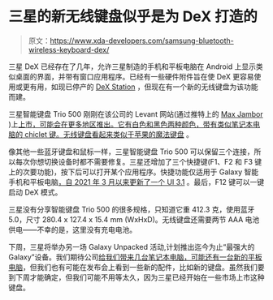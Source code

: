 # 三星的新无线键盘似乎是为 DeX 打造的

> 原文：<https://www.xda-developers.com/samsung-bluetooth-wireless-keyboard-dex/>

三星 DeX 已经存在了几年，允许三星制造的手机和平板电脑在 Android 上显示类似桌面的界面，并带有窗口应用程序。已经有一些硬件附件旨在使 DeX 更容易使用或更有用，如现已停产的 [DeX Station](https://www.xda-developers.com/samsung-galaxy-s9-dockless-dex-android-pie-beta/) ，但现在有一个新的无线键盘为该功能而建。

三星智能键盘 Trio 500 刚刚在该公司的 Levant 网站(通过推特上的 [Max Jambor](https://twitter.com/MaxJmb/status/1383730984495894532?s=19) )上[上市，可能会在更多地区推出。它有白色和黑色两种颜色，带有类似笔记本电脑的 chiclet 键。无线键盘看起来类似于](https://shop-links.co/1738239321328344126?u1=cbf4b474-7c13-4153-b04f-e29d8bac4adb)[苹果的魔法键盘](https://www.apple.com/shop/product/MLA22LL/A/magic-keyboard-us-english) 。

像其他一些蓝牙键盘和鼠标一样，三星智能键盘 Trio 500 可以保留三个连接，所以每次你想切换设备时都不需要修复。三星还增加了三个快捷键(F1、F2 和 F3 键上的次要功能)，按下后可以打开某个应用程序。快捷功能仅适用于 Galaxy 智能手机和平板电脑[，自 2021 年 3 月以来更新了一个 UI 3.1](https://www.xda-developers.com/samsung-one-ui-3-1-features-changes/) 。最后，F12 键可以一键启动 DeX 模式。

三星没有分享智能键盘 Trio 500 的很多规格，只知道它重 412.3 克，使用蓝牙 5.0，尺寸 280.4 x 127.4 x 15.4 mm (WxHxD)。无线键盘还需要两节 AAA 电池供电——不幸的是，这里没有充电电池。

下周，三星将举办另一场 Galaxy Unpacked 活动,计划推出迄今为止“最强大的 Galaxy”设备。我们期待公司[给我们带来几台笔记本电脑，可能还有一台新的平板电脑](https://www.xda-developers.com/samsung-new-laptops-and-tablet-leaked-galaxy-unpacked/)，但我们也有可能在发布会上看到一些新的配件，比如新的键盘。虽然我们要到下周才能确定，但我们可能不用等太久，因为三星已经开始在一些市场上市这种键盘。